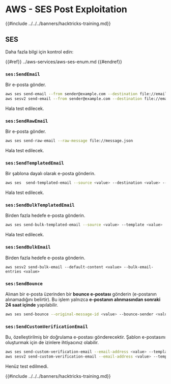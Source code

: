 # AWS - SES Post Exploitation

{{#include ../../../banners/hacktricks-training.md}}

## SES

Daha fazla bilgi için kontrol edin:

{{#ref}}
../aws-services/aws-ses-enum.md
{{#endref}}

### `ses:SendEmail`

Bir e-posta gönder.
```bash
aws ses send-email --from sender@example.com --destination file://emails.json --message file://message.json
aws sesv2 send-email --from sender@example.com --destination file://emails.json --message file://message.json
```
Hala test edilecek.

### `ses:SendRawEmail`

Bir e-posta gönder.
```bash
aws ses send-raw-email --raw-message file://message.json
```
Hala test edilecek.

### `ses:SendTemplatedEmail`

Bir şablona dayalı olarak e-posta gönderin.
```bash
aws ses  send-templated-email --source <value> --destination <value> --template <value>
```
Hala test edilecek.

### `ses:SendBulkTemplatedEmail`

Birden fazla hedefe e-posta gönderin.
```bash
aws ses send-bulk-templated-email --source <value> --template <value>
```
Hala test edilecek.

### `ses:SendBulkEmail`

Birden fazla hedefe e-posta gönderin.
```
aws sesv2 send-bulk-email --default-content <value> --bulk-email-entries <value>
```
### `ses:SendBounce`

Alınan bir e-posta üzerinden bir **bounce e-postası** gönderin (e-postanın alınamadığını belirtir). Bu işlem yalnızca **e-postanın alınmasından sonraki 24 saat içinde** yapılabilir.
```bash
aws ses send-bounce --original-message-id <value> --bounce-sender <value> --bounced-recipient-info-list <value>
```
### `ses:SendCustomVerificationEmail`

Bu, özelleştirilmiş bir doğrulama e-postası gönderecektir. Şablon e-postasını oluşturmak için de izinlere ihtiyacınız olabilir.
```bash
aws ses send-custom-verification-email --email-address <value> --template-name <value>
aws sesv2 send-custom-verification-email --email-address <value> --template-name <value>
```
Henüz test edilmedi. 

{{#include ../../../banners/hacktricks-training.md}}
